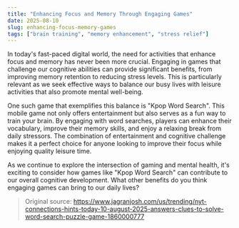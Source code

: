```yaml
---
title: "Enhancing Focus and Memory Through Engaging Games"
date: 2025-08-10
slug: enhancing-focus-memory-games
tags: ["brain training", "memory enhancement", "stress relief"]
---
```

In today's fast-paced digital world, the need for activities that enhance focus and memory has never been more crucial. Engaging in games that challenge our cognitive abilities can provide significant benefits, from improving memory retention to reducing stress levels. This is particularly relevant as we seek effective ways to balance our busy lives with leisure activities that also promote mental well-being.

One such game that exemplifies this balance is "Kpop Word Search". This mobile game not only offers entertainment but also serves as a fun way to train your brain. By engaging with word searches, players can enhance their vocabulary, improve their memory skills, and enjoy a relaxing break from daily stressors. The combination of entertainment and cognitive challenge makes it a perfect choice for anyone looking to improve their focus while enjoying quality leisure time.

As we continue to explore the intersection of gaming and mental health, it's exciting to consider how games like "Kpop Word Search" can contribute to our overall cognitive development. What other benefits do you think engaging games can bring to our daily lives?
> Original source: https://www.jagranjosh.com/us/trending/nyt-connections-hints-today-10-august-2025-answers-clues-to-solve-word-search-puzzle-game-1860000777